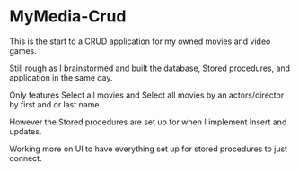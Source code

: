 # MyMedia-Crud

This is the start to a CRUD application for my owned movies and video games.

Still rough as I brainstormed and built the database, Stored procedures, and application in the same day. 

Only features Select all movies and Select all movies by an actors/director by first and or last name.

However the Stored procedures are set up for when I implement Insert and updates.

Working more on UI to have everything set up for stored procedures to just connect.
